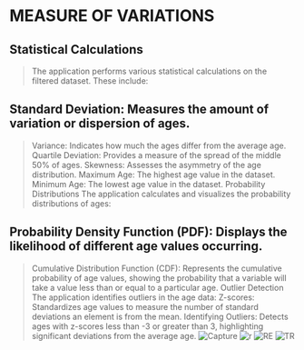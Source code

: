 # MEASURE OF VARIATIONS 

## Statistical Calculations
> The application performs various statistical calculations on the filtered dataset. These include:

## Standard Deviation: Measures the amount of variation or dispersion of ages.
> Variance: Indicates how much the ages differ from the average age.
> Quartile Deviation: Provides a measure of the spread of the middle 50% of ages.
> Skewness: Assesses the asymmetry of the age distribution.
> Maximum Age: The highest age value in the dataset.
> Minimum Age: The lowest age value in the dataset.
> Probability Distributions
> The application calculates and visualizes the probability distributions of ages:

## Probability Density Function (PDF): Displays the likelihood of different age values occurring.
> Cumulative Distribution Function (CDF): Represents the cumulative probability of age values, showing the probability that a variable will take a value less than or equal to a particular age.
> Outlier Detection
> The application identifies outliers in the age data:
> Z-scores: Standardizes age values to measure the number of standard deviations an element is from the mean.
> Identifying Outliers: Detects ages with z-scores less than -3 or greater than 3, highlighting significant deviations from the average age.
![Capture](https://github.com/shamiraty/streamlit-measure-of-variations/assets/129072179/0bd2dad3-baee-4c55-a39f-84ea879166e4)
![r](https://github.com/shamiraty/streamlit-measure-of-variations/assets/129072179/043cc546-8c45-425a-97a7-ccfad60927c4)
![RE](https://github.com/shamiraty/streamlit-measure-of-variations/assets/129072179/c639097c-1b8c-4e61-9b8b-fa416397717e)
![TR](https://github.com/shamiraty/streamlit-measure-of-variations/assets/129072179/2741efd0-0dbb-4050-ae93-ba3a873897ba)
